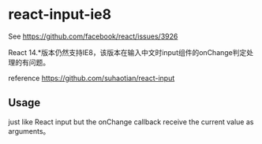 # react-input-ie8
See https://github.com/facebook/react/issues/3926

React 14.*版本仍然支持IE8，该版本在输入中文时input组件的onChange判定处理的有问题。

reference https://github.com/suhaotian/react-input

## Usage
just like React input but the onChange callback receive the current value as arguments。